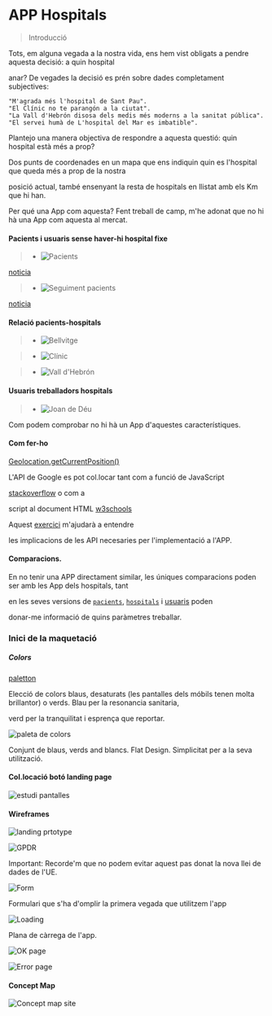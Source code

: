 # APP Hospitals

> Introducció

Tots, em alguna vegada a la nostra vida, ens hem vist obligats a pendre aquesta decisió: a quin hospital 

anar? De vegades la decisió es prén sobre dades completament subjectives: 

    "M'agrada més l'hospital de Sant Pau".
    "El Clínic no te parangón a la ciutat". 
    "La Vall d'Hebrón disosa dels medis més moderns a la sanitat pública". 
    "El servei humà de L'hospital del Mar es imbatible".

Plantejo una manera objectiva de respondre a aquesta questió: quin hospital està més a prop?

Dos punts de coordenades en un mapa que ens indiquin quin es l'hospital que queda més a prop de la nostra 

posició actual, també ensenyant la resta de hospitals en llistat amb els Km que hi han. 

Per qué una App com aquesta? Fent treball de camp, m'he adonat que no hi hà una App com aquesta al mercat. 

#### Pacients i usuaris sense haver-hi hospital fixe

> * ![Pacients](https://imgur.com/nbbIR7R.png)

 [noticia](https://www.metropoliabierta.com/el-pulso-de-la-ciudad/sanidad/hospitales-barcelona-seguimiento-pacientes-movil_27546_102.html)

> * ![Seguiment pacients](https://imgur.com/KrFCzSU.png)

[noticia](https://www.clinicbarcelona.org/noticias/el-clinic-coordinara-la-validacion-de-una-app-europea-para-facilitar-el-seguimiento-de-los-pacientes-con-vih)

#### Relació pacients-hospitals

> * ![Bellvitge](https://imgur.com/8GPX5pu.png)

> * ![Clínic](https://imgur.com/kHEKxON.png)

> * ![Vall d'Hebrón](https://imgur.com/8lzbhdi.png)

#### Usuaris treballadors hospitals

> * ![Joan de Déu](https://imgur.com/zw0bLJX.png)

Com podem comprobar no hi hà un App d'aquestes característiques.

#### Com fer-ho

[Geolocation.getCurrentPosition()](https://developer.mozilla.org/es/docs/Web/API/Geolocation/getCurrentPosition)

L'API de Google es pot col.locar tant com a funció de JavaScript 

[stackoverflow](https://stackoverflow.com/questions/16202077/high-accuracy-geolocation-html5) o com a 

script al document HTML [w3schools](https://www.w3schools.com/html/html5_geolocation.asp)

Aquest [exercici](https://developers.arcgis.com/labs/javascript/get-map-coordinates/) m'ajudarà a entendre 

les implicacions de les API necesaries per l'implementació a l'APP.

#### Comparacions.

En no tenir una APP directament similar, les úniques comparacions poden ser amb les App dels hospitals, tant

en les seves versions de [`pacients`](#Pacients), [`hospitals`](#Bellvitge) i [usuaris](#Usuaris) poden 

donar-me informació de quins par&agrave;metres treballar.  

### Inici de la maquetació

##### Colors

[paletton](https://paletton.com/#uid=13K0u0kllllc0wdgGqHp+fYuFaB)

Elecció de colors blaus, desaturats (les pantalles dels móbils tenen molta brillantor) o verds. Blau per la resonancia sanitaria, 

verd per la tranquilitat i esprença que reportar. 

![paleta de colors](https://imgur.com/3PORJ2Q.png)

Conjunt de blaus, verds and blancs. Flat Design. Simplicitat per a la seva utilització.


#### Col.locació botó landing page

![estudi pantalles](https://imgur.com/oAwG3PC.png)

#### Wireframes

![landing prtotype](https://imgur.com/oKlI3Uc.png)

![GPDR](https://imgur.com/FRVU46n.png)

Important: Recorde'm que no podem evitar aquest pas donat la nova llei de dades de l'UE.

![Form](https://imgur.com/gwMBGSA.png)

Formulari que s'ha d'omplir la primera vegada que utilitzem l'app

![Loading](https://imgur.com/CLv185S.png)

Plana de càrrega de l'app. 

![OK page](https://imgur.com/v6kHT7L.png)

![Error page](https://imgur.com/yDwDaOr.png)

#### Concept Map
![Concept map site](https://imgur.com/7t0km5R.png)








